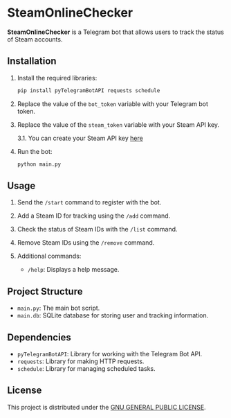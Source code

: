 # SteamOnlineChecker

**SteamOnlineChecker** is a Telegram bot that allows users to track the status of Steam accounts.

## Installation

1. Install the required libraries:

    ```bash
    pip install pyTelegramBotAPI requests schedule
    ```

2. Replace the value of the `bot_token` variable with your Telegram bot token.

3. Replace the value of the `steam_token` variable with your Steam API key.

   3.1. You can create your Steam API key [here](https://steamcommunity.com/dev/apikey)

4. Run the bot:

    ```bash
    python main.py
    ```

## Usage

1. Send the `/start` command to register with the bot.

2. Add a Steam ID for tracking using the `/add` command.

3. Check the status of Steam IDs with the `/list` command.

4. Remove Steam IDs using the `/remove` command.

5. Additional commands:
   - `/help`: Displays a help message.

## Project Structure

- `main.py`: The main bot script.
- `main.db`: SQLite database for storing user and tracking information.

## Dependencies

- `pyTelegramBotAPI`: Library for working with the Telegram Bot API.
- `requests`: Library for making HTTP requests.
- `schedule`: Library for managing scheduled tasks.

## License

This project is distributed under the [GNU GENERAL PUBLIC LICENSE](LICENSE).
